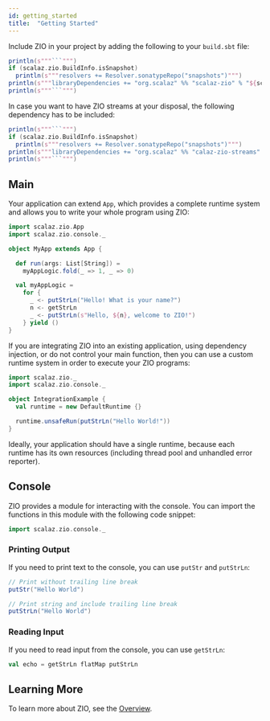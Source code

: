 ```yaml
---
id: getting_started
title:  "Getting Started"
---
```


Include ZIO in your project by adding the following to your `build.sbt` file:
```scala mdoc:passthrough
println(s"""```""")
if (scalaz.zio.BuildInfo.isSnapshot)
  println(s"""resolvers += Resolver.sonatypeRepo("snapshots")""")
println(s"""libraryDependencies += "org.scalaz" %% "scalaz-zio" % "${scalaz.zio.BuildInfo.version}"""")
println(s"""```""")
```

In case you want to have ZIO streams at your disposal, the following dependency has to be included:

```scala mdoc:passthrough
println(s"""```""")
if (scalaz.zio.BuildInfo.isSnapshot)
  println(s"""resolvers += Resolver.sonatypeRepo("snapshots")""")
println(s"""libraryDependencies += "org.scalaz" %% "calaz-zio-streams" % "${scalaz.zio.BuildInfo.version}"""")
println(s"""```""")
```

## Main

Your application can extend `App`, which provides a complete runtime system and allows you to write your whole program using ZIO:

```scala mdoc:silent
import scalaz.zio.App
import scalaz.zio.console._

object MyApp extends App {

  def run(args: List[String]) =
    myAppLogic.fold(_ => 1, _ => 0)

  val myAppLogic =
    for {
      _ <- putStrLn("Hello! What is your name?")
      n <- getStrLn
      _ <- putStrLn(s"Hello, ${n}, welcome to ZIO!")
    } yield ()
}
```

If you are integrating ZIO into an existing application, using dependency injection, or do not control your main function, then you can use a custom runtime system in order to execute your ZIO programs:

```scala mdoc:silent
import scalaz.zio._
import scalaz.zio.console._

object IntegrationExample {
  val runtime = new DefaultRuntime {}

  runtime.unsafeRun(putStrLn("Hello World!"))
}
```

Ideally, your application should have a single runtime, because each runtime has its own resources (including thread pool and unhandled error reporter).

## Console

ZIO provides a module for interacting with the console. You can import the functions in this module with the following code snippet:

```scala mdoc:silent
import scalaz.zio.console._
```

### Printing Output

If you need to print text to the console, you can use `putStr` and `putStrLn`:

```scala mdoc
// Print without trailing line break
putStr("Hello World")

// Print string and include trailing line break
putStrLn("Hello World")
```

### Reading Input

If you need to read input from the console, you can use `getStrLn`:

```scala mdoc
val echo = getStrLn flatMap putStrLn
```

## Learning More

To learn more about ZIO, see the [Overview](overview/index.md).
